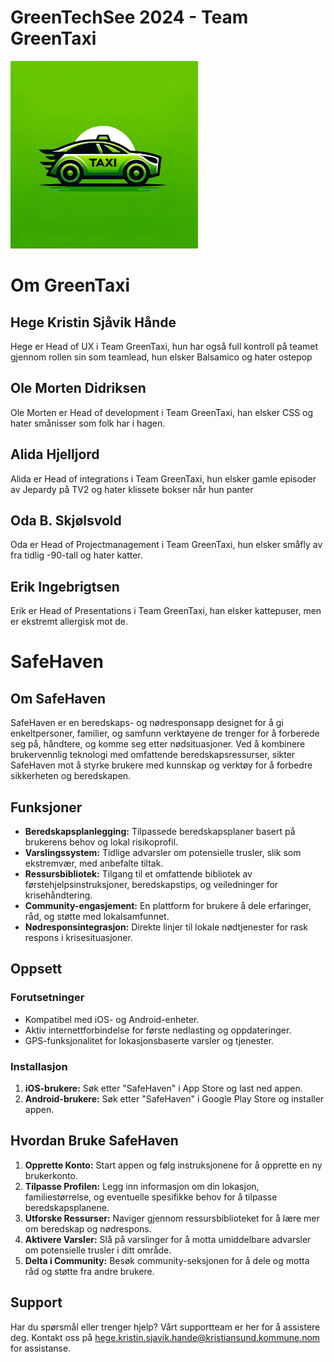 # GreenTechSee 2024 - Team GreenTaxi

<img src="logo.png" style="max-width: 300px" />

<h1>Om GreenTaxi</h1>

<h2>Hege Kristin Sjåvik Hånde</h2>
<p>Hege er Head of UX i Team GreenTaxi, hun har også full kontroll på teamet gjennom rollen sin som teamlead, hun elsker Balsamico og hater ostepop</p>

<h2>Ole Morten Didriksen</h2>
<p>Ole Morten er Head of development i Team GreenTaxi, han elsker CSS og hater smånisser som folk har i hagen.</p>

<h2>Alida Hjelljord</h2>
<p>Alida er Head of integrations i Team GreenTaxi, hun elsker gamle episoder av Jepardy på TV2 og hater klissete bokser når hun panter</p>

<h2>Oda B. Skjølsvold</h2>
<p>Oda er Head of Projectmanagement i Team GreenTaxi, hun elsker småfly av fra tidlig -90-tall og hater katter.</p>

<h2>Erik Ingebrigtsen</h2>
<p>Erik er Head of Presentations i Team GreenTaxi, han elsker kattepuser, men er ekstremt allergisk mot de.</p>

<h1>SafeHaven</h1>

<h2>Om SafeHaven</h2>
<p>SafeHaven er en beredskaps- og nødresponsapp designet for å gi enkeltpersoner, familier, og samfunn verktøyene de trenger for å forberede seg på, håndtere, og komme seg etter nødsituasjoner. Ved å kombinere brukervennlig teknologi med omfattende beredskapsressurser, sikter SafeHaven mot å styrke brukere med kunnskap og verktøy for å forbedre sikkerheten og beredskapen.</p>

<h2>Funksjoner</h2>
<ul>
  <li><strong>Beredskapsplanlegging:</strong> Tilpassede beredskapsplaner basert på brukerens behov og lokal risikoprofil.</li>
  <li><strong>Varslingssystem:</strong> Tidlige advarsler om potensielle trusler, slik som ekstremvær, med anbefalte tiltak.</li>
  <li><strong>Ressursbibliotek:</strong> Tilgang til et omfattende bibliotek av førstehjelpsinstruksjoner, beredskapstips, og veiledninger for krisehåndtering.</li>
  <li><strong>Community-engasjement:</strong> En plattform for brukere å dele erfaringer, råd, og støtte med lokalsamfunnet.</li>
  <li><strong>Nødresponsintegrasjon:</strong> Direkte linjer til lokale nødtjenester for rask respons i krisesituasjoner.</li>
</ul>

<h2>Oppsett</h2>
<h3>Forutsetninger</h3>
<ul>
  <li>Kompatibel med iOS- og Android-enheter.</li>
  <li>Aktiv internettforbindelse for første nedlasting og oppdateringer.</li>
  <li>GPS-funksjonalitet for lokasjonsbaserte varsler og tjenester.</li>
</ul>

<h3>Installasjon</h3>
<ol>
  <li><strong>iOS-brukere:</strong> Søk etter "SafeHaven" i App Store og last ned appen.</li>
  <li><strong>Android-brukere:</strong> Søk etter "SafeHaven" i Google Play Store og installer appen.</li>
</ol>

<h2>Hvordan Bruke SafeHaven</h2>
<ol>
  <li><strong>Opprette Konto:</strong> Start appen og følg instruksjonene for å opprette en ny brukerkonto.</li>
  <li><strong>Tilpasse Profilen:</strong> Legg inn informasjon om din lokasjon, familiestørrelse, og eventuelle spesifikke behov for å tilpasse beredskapsplanene.</li>
  <li><strong>Utforske Ressurser:</strong> Naviger gjennom ressursbiblioteket for å lære mer om beredskap og nødrespons.</li>
  <li><strong>Aktivere Varsler:</strong> Slå på varslinger for å motta umiddelbare advarsler om potensielle trusler i ditt område.</li>
  <li><strong>Delta i Community:</strong> Besøk community-seksjonen for å dele og motta råd og støtte fra andre brukere.</li>
</ol>

<h2>Support</h2>
<p>Har du spørsmål eller trenger hjelp? Vårt supportteam er her for å assistere deg. Kontakt oss på <a href="mailto: hege.kristin.sjavik.hande@kristiansund.kommune.no">hege.kristin.sjavik.hande@kristiansund.kommune.nom</a> for assistanse.</p>

